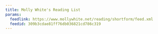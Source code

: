 ```yaml
---
title: Molly White's Reading List
params:
  feedlink: https://www.mollywhite.net/reading/shortform/feed.xml
  feedid: 309b3cdae81ff76db036821cd786c319
---
```


